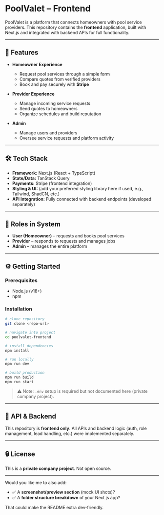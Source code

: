 # PoolValet – Frontend

PoolValet is a platform that connects homeowners with pool service providers.
This repository contains the **frontend** application, built with Next.js and integrated with backend APIs for full functionality.

---

## 🚀 Features

* **Homeowner Experience**

  * Request pool services through a simple form
  * Compare quotes from verified providers
  * Book and pay securely with **Stripe**

* **Provider Experience**

  * Manage incoming service requests
  * Send quotes to homeowners
  * Organize schedules and build reputation

* **Admin**

  * Manage users and providers
  * Oversee service requests and platform activity

---

## 🛠️ Tech Stack

* **Framework:** Next.js (React + TypeScript)
* **State/Data:** TanStack Query
* **Payments:** Stripe (frontend integration)
* **Styling & UI:** (add your preferred styling library here if used, e.g., Tailwind, ShadCN, etc.)
* **API Integration:** Fully connected with backend endpoints (developed separately)

---

## 📂 Roles in System

* **User (Homeowner)** – requests and books pool services
* **Provider** – responds to requests and manages jobs
* **Admin** – manages the entire platform

---

## ⚙️ Getting Started

### Prerequisites

* Node.js (v18+)
* npm

### Installation

```bash
# clone repository
git clone <repo-url>

# navigate into project
cd poolvalet-frontend

# install dependencies
npm install

# run locally
npm run dev

# build production
npm run build
npm run start
```

> ⚠️ Note: `.env` setup is required but not documented here (private company project).

---

## 📡 API & Backend

This repository is **frontend only**.
All APIs and backend logic (auth, role management, lead handling, etc.) were implemented separately.

---

## 🔒 License

This is a **private company project**.
Not open source.

---

Would you like me to also add:

* ✅ A **screenshot/preview section** (mock UI shots)?
* ✅ A **folder structure breakdown** of your Next.js app?

That could make the README extra dev-friendly.

